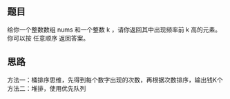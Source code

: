 ## 题目
给你一个整数数组 nums 和一个整数 k ，请你返回其中出现频率前 k 高的元素。你可以按 任意顺序 返回答案。      

## 思路
方法一：桶排序思维，先得到每个数字出现的次数，再根据次数排序，输出钱K个   
方法二：堆排，使用优先队列




